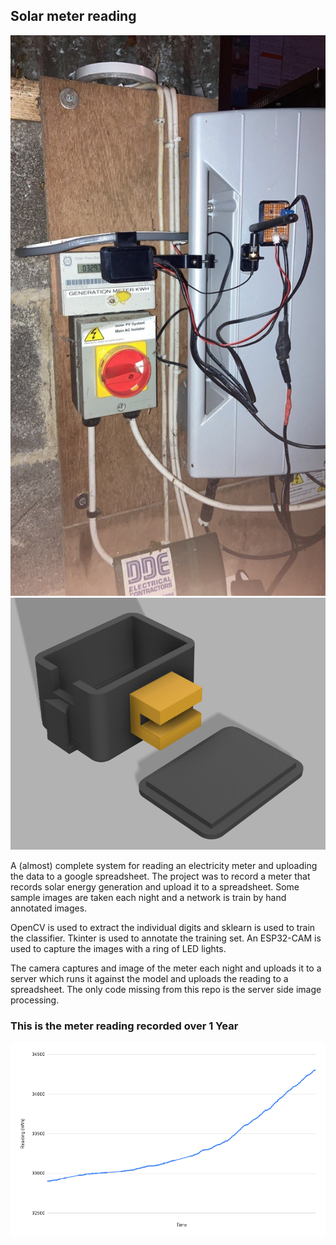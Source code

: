 ## Solar meter reading

![](imgs\IMG_1216.jpg)
![](imgs/3DParts.png)

A (almost) complete system for reading an electricity meter and uploading the data to a google spreadsheet. The project was to record a meter that records solar energy generation and upload it to a spreadsheet. Some sample images are taken each night and a network is train by hand annotated images.

OpenCV is used to extract the individual digits and sklearn is used to train the classifier. Tkinter is used to annotate the training set. An ESP32-CAM is used to capture the images with a ring of LED lights.

The camera captures and image of the meter each night and uploads it to a server which runs it against the model and uploads the reading to a spreadsheet. The only code missing from this repo is the server side image processing.

### This is the meter reading recorded over 1 Year

![](imgs\chart.png)
